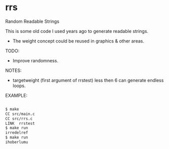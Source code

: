 # rrs

Random Readable Strings

This is some old code I used years ago to generate readable strings.

* The weight concept could be reused in graphics & other areas.

TODO:
* Improve randomness.

NOTES:
* targetweight (first argument of rrstest) less then 6 can generate endless loops.

EXAMPLE:

```bash

$ make
CC src/main.c
CC src/rrs.c
LINK  rrstest
$ make run
irredelref
$ make run
ihoberlumu
```

